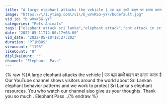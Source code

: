 ```yaml
---
title: "A large elephant attacks the vehicle | एक बड़ा हाथी वाहन पर हमला करता है"
image: "https:\/\/i.ytimg.com\/vi\/b_wVvKSG-yY\/hqdefault.jpg"
vid_id: "b_wVvKSG-yY"
categories: "Pets-Animals"
tags: ["elephant attack sri lanka","elephant attack","ant attack in sri lanka perahera"]
date: "2022-05-11T12:00:17+03:00"
vid_date: "2022-05-10T18:27:20Z"
duration: "PT1M38S"
viewcount: "1193"
likeCount: "8"
dislikeCount: ""
channel: "Elephant  Pass"
---
```

{% raw %}A large elephant attacks the vehicle | एक बड़ा हाथी वाहन पर हमला करता है<br />Our YouTube channel shows visitors around the world about Sri Lankan elephant behavior patterns and we work to protect Sri Lanka's elephant resources. You who watch our channel also give us your thoughts. Thank you so much . Elephant Pass ..{% endraw %}
